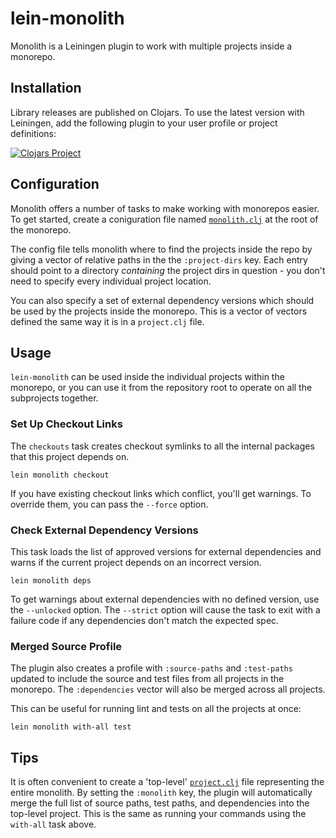 lein-monolith
=============

Monolith is a Leiningen plugin to work with multiple projects inside a monorepo.

## Installation

Library releases are published on Clojars. To use the latest version with
Leiningen, add the following plugin to your user profile or project
definitions:

[![Clojars Project](http://clojars.org/lein-monolith/lein-monolith/latest-version.svg)](http://clojars.org/lein-monolith/lein-monolith)

## Configuration

Monolith offers a number of tasks to make working with monorepos easier. To get
started, create a coniguration file named [`monolith.clj`](example/monolith.clj)
at the root of the monorepo.

The config file tells monolith where to find the projects inside the repo by
giving a vector of relative paths in the the `:project-dirs` key. Each entry
should point to a directory _containing_ the project dirs in question - you
don't need to specify every individual project location.

You can also specify a set of external dependency versions which should be used
by the projects inside the monorepo. This is a vector of vectors defined the
same way it is in a `project.clj` file.

## Usage

`lein-monolith` can be used inside the individual projects within the monorepo,
or you can use it from the repository root to operate on all the subprojects
together.

### Set Up Checkout Links

The `checkouts` task creates checkout symlinks to all the internal packages that
this project depends on.

```
lein monolith checkout
```

If you have existing checkout links which conflict, you'll get warnings. To
override them, you can pass the `--force` option.

### Check External Dependency Versions

This task loads the list of approved versions for external dependencies and
warns if the current project depends on an incorrect version.

```
lein monolith deps
```

To get warnings about external dependencies with no defined version, use the
`--unlocked` option. The `--strict` option will cause the task to exit with a
failure code if any dependencies don't match the expected spec.

### Merged Source Profile

The plugin also creates a profile with `:source-paths` and `:test-paths` updated
to include the source and test files from all projects in the monorepo. The
`:dependencies` vector will also be merged across all projects.

This can be useful for running lint and tests on all the projects at once:

```
lein monolith with-all test
```

## Tips

It is often convenient to create a 'top-level'
[`project.clj`](example/project.clj) file representing the entire monolith. By
setting the `:monolith` key, the plugin will automatically merge the full list
of source paths, test paths, and dependencies into the top-level project. This
is the same as running your commands using the `with-all` task above.
